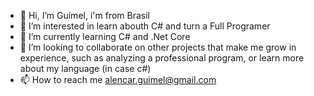 - 👋 Hi, I’m Guímel, i'm from Brasil
- 👀 I’m interested in learn abouth C# and turn a Full Programer
- 🌱 I’m currently learning C# and .Net Core
- 💞️ I’m looking to collaborate on other projects that make me grow in experience, such as analyzing a professional program,
                                   or learn more about my language (in case c#)
- 📫 How to reach me alencar.guimel@gmail.com

<!---
GuimelDeAlencarSantana/GuimelDeAlencarSantana is a ✨ special ✨ repository because its `README.md` (this file) appears on your GitHub profile.
You can click the Preview link to take a look at your changes.
--->
